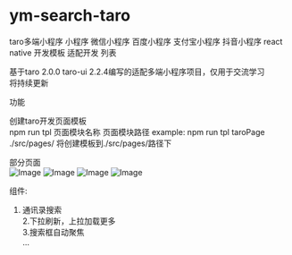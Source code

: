 # ym-search-taro
taro多端小程序   小程序 微信小程序  百度小程序  支付宝小程序  抖音小程序  react native  开发模板 适配开发   列表

基于taro 2.0.0  taro-ui 2.2.4编写的适配多端小程序项目，仅用于交流学习  
将持续更新

功能  

 创建taro开发页面模板  
  npm run tpl 页面模块名称  页面模块路径
   example:  npm run tpl taroPage ./src/pages/     将创建模板到./src/pages/路径下
   
部分页面  
![Image](https://github.com/lvshaoli/ym-search-taro/blob/master/somepage/WX20200117-093135.png)
![Image](https://github.com/lvshaoli/ym-search-taro/blob/master/somepage/WX20200117-093210.png)
![Image](https://github.com/lvshaoli/ym-search-taro/blob/master/somepage/WX20200117-093252.png)
![Image](https://github.com/lvshaoli/ym-search-taro/blob/master/somepage/351E5BBD-F95B-4FD6-9EEE-EB664EEF5E6D.png)
  
组件:

  1. 通讯录搜索  
  2.下拉刷新，上拉加载更多  
  3.搜索框自动聚焦  
  ...  
  
